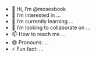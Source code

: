 - 👋 Hi, I’m @mosesbook
- 👀 I’m interested in ...
- 🌱 I’m currently learning ...
- 💞️ I’m looking to collaborate on ...
- 📫 How to reach me ...
- 😄 Pronouns: ...
- ⚡ Fun fact: ...

<!---
mosesbook/mosesbook is a ✨ special ✨ repository because its `README.md` (this file) appears on your GitHub profile.
You can click the Preview link to take a look at your changes.
--->
